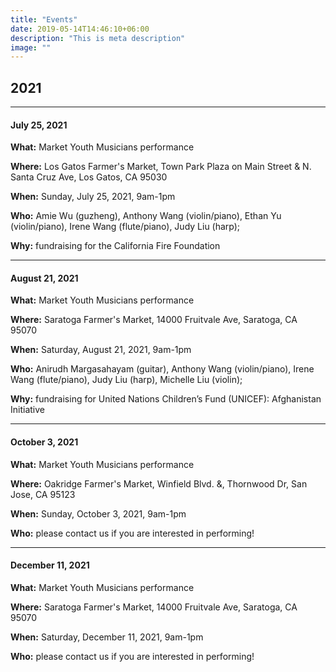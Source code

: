 ```yaml
---
title: "Events"
date: 2019-05-14T14:46:10+06:00
description: "This is meta description"
image: ""
---
```


## 2021

-----------------------
#### July 25, 2021
**What:** Market Youth Musicians performance

**Where:** Los Gatos Farmer's Market, Town Park Plaza on Main Street & N. Santa Cruz Ave, Los Gatos, CA 95030

**When:** Sunday, July 25, 2021, 9am-1pm

**Who:** Amie Wu (guzheng), Anthony Wang (violin/piano), Ethan Yu (violin/piano), Irene Wang (flute/piano), Judy Liu (harp);

**Why:** fundraising for the California Fire Foundation

-----------------------------
#### August 21, 2021
**What:** Market Youth Musicians performance

**Where:** Saratoga Farmer's Market, 14000 Fruitvale Ave, Saratoga, CA 95070

**When:** Saturday, August 21, 2021, 9am-1pm

**Who:** Anirudh Margasahayam (guitar), Anthony Wang (violin/piano), Irene Wang (flute/piano), Judy Liu (harp), Michelle Liu (violin);

**Why:** fundraising for United Nations Children’s Fund (UNICEF): Afghanistan Initiative

-------------------------
#### October 3, 2021
**What:** Market Youth Musicians performance

**Where:** Oakridge Farmer's Market, Winfield Blvd. &, Thornwood Dr, San Jose, CA 95123

**When:** Sunday, October 3, 2021, 9am-1pm

**Who:** please contact us if you are interested in performing!

-----------------------------
#### December 11, 2021
**What:** Market Youth Musicians performance

**Where:** Saratoga Farmer's Market, 14000 Fruitvale Ave, Saratoga, CA 95070

**When:** Saturday, December 11, 2021, 9am-1pm

**Who:** please contact us if you are interested in performing!
